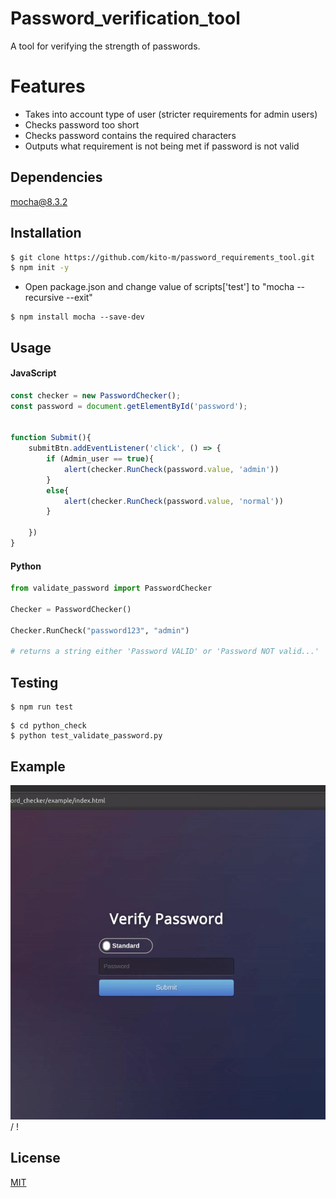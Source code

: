 # Password_verification_tool

A tool for verifying the strength of passwords.

# Features

* Takes into account type of user (stricter requirements for admin users)
* Checks password too short
* Checks password contains the required characters
* Outputs what requirement is not being met if password is not valid

## Dependencies

mocha@8.3.2

## Installation


```bash
$ git clone https://github.com/kito-m/password_requirements_tool.git
$ npm init -y
```
* Open package.json and change value of scripts['test']
to "mocha --recursive --exit"

```
$ npm install mocha --save-dev
```

## Usage

#### JavaScript

```JavaScript
const checker = new PasswordChecker();
const password = document.getElementById('password');


function Submit(){
    submitBtn.addEventListener('click', () => {
        if (Admin_user == true){
            alert(checker.RunCheck(password.value, 'admin'))
        }
        else{
            alert(checker.RunCheck(password.value, 'normal'))
        }

    })
}
```
#### Python
```Python
from validate_password import PasswordChecker

Checker = PasswordChecker()

Checker.RunCheck("password123", "admin")

# returns a string either 'Password VALID' or 'Password NOT valid...'

```
## Testing
```
$ npm run test
```
```
$ cd python_check
$ python test_validate_password.py
```

## Example

![ Alt text](passChecker.gif) / ! [](passChecker.gif)

## License
[MIT](https://choosealicense.com/licenses/mit/)
